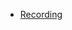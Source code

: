 
- [Recording](https://zoom.us/rec/share/Dr7rc-UxTALtZK01v4Rb4gyK3jhc0FQT41Ye8BOla6vPAVVa_b-fvLRc63NsmvWJ.HvoBH6JAgjrqUhHc)


